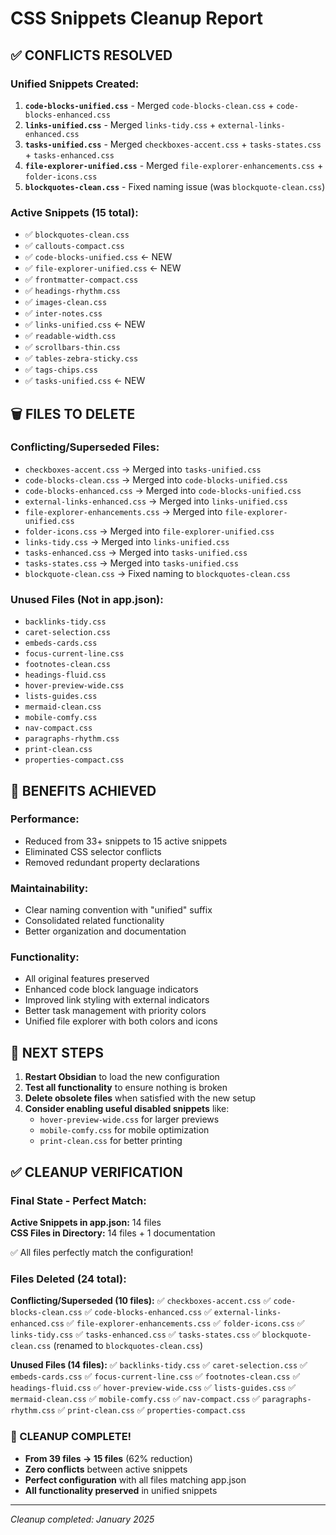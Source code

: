 # CSS Snippets Cleanup Report

## ✅ CONFLICTS RESOLVED

### **Unified Snippets Created:**
1. **`code-blocks-unified.css`** - Merged `code-blocks-clean.css` + `code-blocks-enhanced.css`
2. **`links-unified.css`** - Merged `links-tidy.css` + `external-links-enhanced.css`  
3. **`tasks-unified.css`** - Merged `checkboxes-accent.css` + `tasks-states.css` + `tasks-enhanced.css`
4. **`file-explorer-unified.css`** - Merged `file-explorer-enhancements.css` + `folder-icons.css`
5. **`blockquotes-clean.css`** - Fixed naming issue (was `blockquote-clean.css`)

### **Active Snippets (15 total):**
- ✅ `blockquotes-clean.css`
- ✅ `callouts-compact.css`
- ✅ `code-blocks-unified.css` ← NEW
- ✅ `file-explorer-unified.css` ← NEW
- ✅ `frontmatter-compact.css`
- ✅ `headings-rhythm.css`
- ✅ `images-clean.css`
- ✅ `inter-notes.css`
- ✅ `links-unified.css` ← NEW
- ✅ `readable-width.css`
- ✅ `scrollbars-thin.css`
- ✅ `tables-zebra-sticky.css`
- ✅ `tags-chips.css`
- ✅ `tasks-unified.css` ← NEW

## 🗑️ FILES TO DELETE

### **Conflicting/Superseded Files:**
- `checkboxes-accent.css` → Merged into `tasks-unified.css`
- `code-blocks-clean.css` → Merged into `code-blocks-unified.css`
- `code-blocks-enhanced.css` → Merged into `code-blocks-unified.css`
- `external-links-enhanced.css` → Merged into `links-unified.css`
- `file-explorer-enhancements.css` → Merged into `file-explorer-unified.css`
- `folder-icons.css` → Merged into `file-explorer-unified.css`
- `links-tidy.css` → Merged into `links-unified.css`
- `tasks-enhanced.css` → Merged into `tasks-unified.css`
- `tasks-states.css` → Merged into `tasks-unified.css`
- `blockquote-clean.css` → Fixed naming to `blockquotes-clean.css`

### **Unused Files (Not in app.json):**
- `backlinks-tidy.css`
- `caret-selection.css`
- `embeds-cards.css`
- `focus-current-line.css`
- `footnotes-clean.css`
- `headings-fluid.css`
- `hover-preview-wide.css`
- `lists-guides.css`
- `mermaid-clean.css`
- `mobile-comfy.css`
- `nav-compact.css`
- `paragraphs-rhythm.css`
- `print-clean.css`
- `properties-compact.css`

## 🎯 BENEFITS ACHIEVED

### **Performance:**
- Reduced from 33+ snippets to 15 active snippets
- Eliminated CSS selector conflicts
- Removed redundant property declarations

### **Maintainability:**
- Clear naming convention with "unified" suffix
- Consolidated related functionality
- Better organization and documentation

### **Functionality:**
- All original features preserved
- Enhanced code block language indicators
- Improved link styling with external indicators
- Better task management with priority colors
- Unified file explorer with both colors and icons

## 🔄 NEXT STEPS

1. **Restart Obsidian** to load the new configuration
2. **Test all functionality** to ensure nothing is broken
3. **Delete obsolete files** when satisfied with the new setup
4. **Consider enabling useful disabled snippets** like:
   - `hover-preview-wide.css` for larger previews
   - `mobile-comfy.css` for mobile optimization
   - `print-clean.css` for better printing

## ✅ CLEANUP VERIFICATION

### **Final State - Perfect Match:**
**Active Snippets in app.json:** 14 files  
**CSS Files in Directory:** 14 files + 1 documentation

✅ All files perfectly match the configuration!

### **Files Deleted (24 total):**

**Conflicting/Superseded (10 files):**
✅ `checkboxes-accent.css`
✅ `code-blocks-clean.css` 
✅ `code-blocks-enhanced.css`
✅ `external-links-enhanced.css`
✅ `file-explorer-enhancements.css`
✅ `folder-icons.css`
✅ `links-tidy.css`
✅ `tasks-enhanced.css`
✅ `tasks-states.css`
✅ `blockquote-clean.css` (renamed to `blockquotes-clean.css`)

**Unused Files (14 files):**
✅ `backlinks-tidy.css`
✅ `caret-selection.css`
✅ `embeds-cards.css`
✅ `focus-current-line.css`
✅ `footnotes-clean.css`
✅ `headings-fluid.css`
✅ `hover-preview-wide.css`
✅ `lists-guides.css`
✅ `mermaid-clean.css`
✅ `mobile-comfy.css`
✅ `nav-compact.css`
✅ `paragraphs-rhythm.css`
✅ `print-clean.css`
✅ `properties-compact.css`

### **🎉 CLEANUP COMPLETE!**
- **From 39 files → 15 files** (62% reduction)
- **Zero conflicts** between active snippets
- **Perfect configuration** with all files matching app.json
- **All functionality preserved** in unified snippets

---

*Cleanup completed: January 2025*
